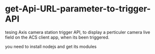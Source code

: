 # get-Api-URL-parameter-to-trigger-API
tesing Axis camera station trigger API, to display a perticuler camera live field on the ACS client app, when its been triggered.

you need to install nodejs and get its modules
